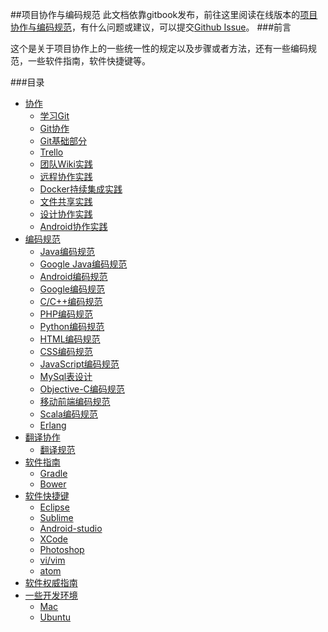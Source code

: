 ##项目协作与编码规范
此文档依靠gitbook发布，前往这里阅读在线版本的[项目协作与编码规范](https://www.gitbook.com/book/dubuqingfeng/projectcodewiki/details)，有什么问题或建议，可以提交[Github Issue](https://github.com/dubuqingfeng/ProjectCodeWiki/issues/new)。
###前言

这个是关于项目协作上的一些统一性的规定以及步骤或者方法，还有一些编码规范，一些软件指南，软件快捷键等。

###目录

* [协作](chapter1/README.md)
    * [学习Git](chapter1/section1.1.md)
    * [Git协作](chapter1/section1.2.md)
    * [Git基础部分](chapter1/section1.3.md)
    * [Trello]()
    * [团队Wiki实践]()
    * [远程协作实践]()
    * [Docker持续集成实践]()
    * [文件共享实践]()
    * [设计协作实践]()
    * [Android协作实践]()
* [编码规范](chapter2/README.md)
    * [Java编码规范](chapter2/section2.1.md)
    * [Google Java编码规范](chapter2/section2.2.md)
    * [Android编码规范](chapter2/section2.3.md)
    * [Google编码规范]()
    * [C/C++编码规范]()
    * [PHP编码规范]()
    * [Python编码规范]()
    * [HTML编码规范](chapter2/section2.8.md)
    * [CSS编码规范](chapter2/section2.9.md)
    * [JavaScript编码规范](chapter2/section2.10.md)
    * [MySql表设计]()
    * [Objective-C编码规范]()
    * [移动前端编码规范]()
    * [Scala编码规范]()
    * [Erlang]()
* [翻译协作](chapter3/README.md)
    * [翻译规范](chapter3/section3.1.md)
* [软件指南](chapter4/README.md)
    * [Gradle](chapter4/section4.1.md)
    * [Bower]()
* [软件快捷键](chapter5/README.md)
    * [Eclipse](chapter5/section5.1.md)
    * [Sublime](chapter5/section5.2.md)
    * [Android-studio]()
    * [XCode]()
    * [Photoshop]()
    * [vi/vim]()
    * [atom]()
* [软件权威指南](chapter6/README.md)
* [一些开发环境]()
	* [Mac]()
	* [Ubuntu]()
